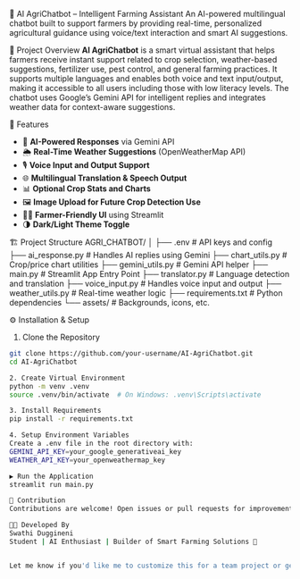 🌾 AI AgriChatbot – Intelligent Farming Assistant
An AI-powered multilingual chatbot built to support farmers by providing real-time, personalized agricultural guidance using voice/text interaction and smart AI suggestions.

🧠 Project Overview
**AI AgriChatbot** is a smart virtual assistant that helps farmers receive instant support related to crop selection, weather-based suggestions, fertilizer use, pest control, and general farming practices. It supports multiple languages and enables both voice and text input/output, making it accessible to all users including those with low literacy levels. The chatbot uses Google’s Gemini API for intelligent replies and integrates weather data for context-aware suggestions.

 🚀 Features
- 🤖 **AI-Powered Responses** via Gemini API  
- 🌦️ **Real-Time Weather Suggestions** (OpenWeatherMap API)  
- 🎙️ **Voice Input and Output Support**  
- 🌐 **Multilingual Translation & Speech Output**  
- 📊 **Optional Crop Stats and Charts**  
- 🖼️ **Image Upload for Future Crop Detection Use**  
- 🧑‍🌾 **Farmer-Friendly UI** using Streamlit  
- 🌗 **Dark/Light Theme Toggle**

 🏗️ Project Structure
AGRI_CHATBOT/
│
├── .env # API keys and config
├── ai_response.py # Handles AI replies using Gemini
├── chart_utils.py # Crop/price chart utilities
├── gemini_utils.py # Gemini API helper
├── main.py # Streamlit App Entry Point
├── translator.py # Language detection and translation
├── voice_input.py # Handles voice input and output
├── weather_utils.py # Real-time weather logic
├── requirements.txt # Python dependencies
└── assets/ # Backgrounds, icons, etc.

 ⚙️ Installation & Setup
1. Clone the Repository
```bash
git clone https://github.com/your-username/AI-AgriChatbot.git
cd AI-AgriChatbot

2. Create Virtual Environment
python -m venv .venv
source .venv/bin/activate  # On Windows: .venv\Scripts\activate

3. Install Requirements
pip install -r requirements.txt

4. Setup Environment Variables
Create a .env file in the root directory with:
GEMINI_API_KEY=your_google_generativeai_key
WEATHER_API_KEY=your_openweathermap_key

▶️ Run the Application
streamlit run main.py

🤝 Contribution
Contributions are welcome! Open issues or pull requests for improvements or new features.

👩‍💻 Developed By
Swathi Duggineni
Student | AI Enthusiast | Builder of Smart Farming Solutions 🌱


Let me know if you'd like me to customize this for a team project or generate badges (like build status, license, etc.) too.


